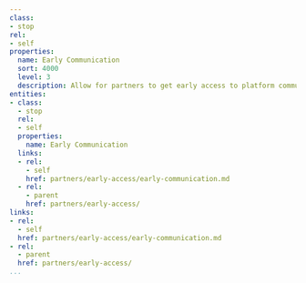 ```yaml
---
class:
- stop
rel:
- self
properties:
  name: Early Communication
  sort: 4000
  level: 3
  description: Allow for partners to get early access to platform communications.
entities:
- class:
  - stop
  rel:
  - self
  properties:
    name: Early Communication
  links:
  - rel:
    - self
    href: partners/early-access/early-communication.md
  - rel:
    - parent
    href: partners/early-access/
links:
- rel:
  - self
  href: partners/early-access/early-communication.md
- rel:
  - parent
  href: partners/early-access/
...
```

